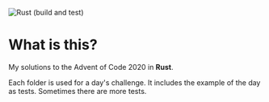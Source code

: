 ![Rust (build and test)](https://github.com/douglascamata/aoc_2020/workflows/Rust%20(build%20and%20test)/badge.svg)

# What is this?

My solutions to the Advent of Code 2020 in **Rust**.

Each folder is used for a day's challenge. It includes the example of the day as tests. Sometimes there are more tests.